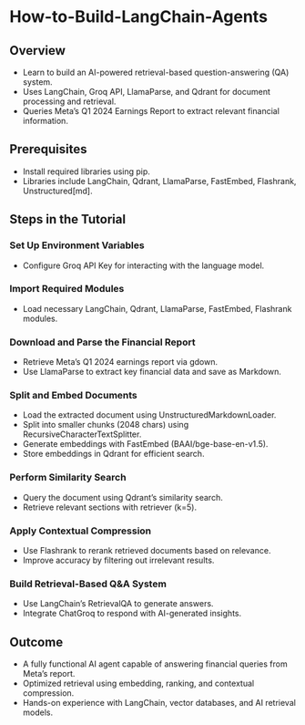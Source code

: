 # How-to-Build-LangChain-Agents

## Overview
- Learn to build an AI-powered retrieval-based question-answering (QA) system.
- Uses LangChain, Groq API, LlamaParse, and Qdrant for document processing and retrieval.
- Queries Meta’s Q1 2024 Earnings Report to extract relevant financial information.

## Prerequisites
- Install required libraries using pip.
- Libraries include LangChain, Qdrant, LlamaParse, FastEmbed, Flashrank, Unstructured[md].

## Steps in the Tutorial

### Set Up Environment Variables
- Configure Groq API Key for interacting with the language model.

### Import Required Modules
- Load necessary LangChain, Qdrant, LlamaParse, FastEmbed, Flashrank modules.

### Download and Parse the Financial Report
- Retrieve Meta’s Q1 2024 earnings report via gdown.
- Use LlamaParse to extract key financial data and save as Markdown.

### Split and Embed Documents
- Load the extracted document using UnstructuredMarkdownLoader.
- Split into smaller chunks (2048 chars) using RecursiveCharacterTextSplitter.
- Generate embeddings with FastEmbed (BAAI/bge-base-en-v1.5).
- Store embeddings in Qdrant for efficient search.

### Perform Similarity Search
- Query the document using Qdrant’s similarity search.
- Retrieve relevant sections with retriever (k=5).

### Apply Contextual Compression
- Use Flashrank to rerank retrieved documents based on relevance.
- Improve accuracy by filtering out irrelevant results.

### Build Retrieval-Based Q&A System
- Use LangChain’s RetrievalQA to generate answers.
- Integrate ChatGroq to respond with AI-generated insights.

## Outcome
- A fully functional AI agent capable of answering financial queries from Meta’s report.
- Optimized retrieval using embedding, ranking, and contextual compression.
- Hands-on experience with LangChain, vector databases, and AI retrieval models.

